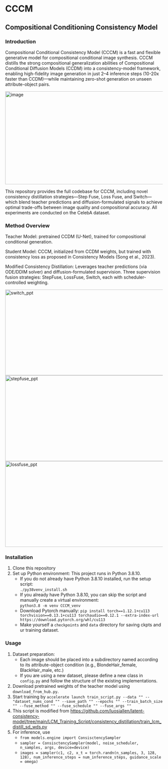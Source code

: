 # CCCM
## Compositional Conditioning Consistency Model
### Introduction
Compositional Conditional Consistency Model (CCCM) is a fast and flexible generative model for compositional conditional image synthesis. CCCM distills the strong compositional generalization abilities of Compositional Conditional Diffusion Models (CCDM) into a consistency-model framework, enabling high-fidelity image generation in just 2–4 inference steps (10-20x faster than CCDM)—while maintaining zero-shot generation on unseen attribute-object pairs.

<img width="627" height="297" alt="image" src="https://github.com/user-attachments/assets/d3d38739-d960-4f0c-ad3c-f5b89ba88bd1" />

This repository provides the full codebase for CCCM, including novel consistency distillation strategies—Step Fuse, Loss Fuse, and Switch—which blend teacher predictions and diffusion-formulated signals to achieve optimal trade-offs between image quality and compositional accuracy.
All experiments are conducted on the CelebA dataset.

### Method Overview
Teacher Model: pretrained CCDM (U-Net), trained for compositional conditional generation.

Student Model: CCCM, initialized from CCDM weights, but trained with consistency loss as proposed in Consistency Models (Song et al., 2023).

Modified Consistency Distillation:
Leverages teacher predictions (via ODE/DDIM solver) and diffusion-formulated supervision.
Three supervision fusion strategies: StepFuse, LossFuse, Switch, each with scheduler-controlled weighting.

<img width="636" height="274" alt="switch_ppt" src="https://github.com/user-attachments/assets/2a93e821-2537-4d84-9578-2f4e6fdfe104" />
<img width="636" height="274" alt="stepfuse_ppt" src="https://github.com/user-attachments/assets/77847c5a-f256-4e5f-b977-d7ed1c02786e" />
<img width="636" height="274" alt="lossfuse_ppt" src="https://github.com/user-attachments/assets/21ed0653-27e8-4d6b-81fe-1f9032951c6a" />

### Installation
1. Clone this repository
2. Set up Python environment: This project runs in Python 3.8.10.  
   - If you do not already have Python 3.8.10 installed, run the setup script:  
     `./py38venv_install.sh`  
   - If you already have Python 3.8.10, you can skip the script and manually create a virtual environment:  
     `python3.8 -m venv CCCM_venv`
   - Download Pytorch manually:
     `pip install torch==1.12.1+cu113 torchvision==0.13.1+cu113 torchaudio==0.12.1 --extra-index-url https://download.pytorch.org/whl/cu113`
   - Make yourself a `checkpoints` and `data` directory for saving ckpts and ur training dataset.
   
### Usage
1. Dataset preparation:
   - Each image should be placed into a subdirectory named according to its attribute-object condition (e.g., BlondeHair_female, BlackHair_male, etc.)
   - If you are using a new dataset, please define a new class in `config.py` and follow the structure of the existing implementations.
2. Download pretrained weights of the teacher model using `download_from_hub.py`.
3. Start training by `accelerate launch train_script.py --data "" -- "dataset_nums_cond "" --save_path "" --epochs "" --train_batch_size "" --fuse_method "" --fuse_schedule "" --fuse_args ""`
4. This script is modified from https://github.com/luosiallen/latent-consistency-model/tree/main/LCM_Training_Script/consistency_distillation/train_lcm_distill_sd_wds.py
5. For inference, use
   - `from models.engine import ConsisctencySampler`
   - `sampler = ConsisctencySampler(model, noise_scheduler, n_samples, args, device=device)`
   - `images = sampler(c1, c2, x_t = torch.randn(n_samples, 3, 128, 128), num_inference_steps = num_inference_steps, guidance_scale = omega)`
